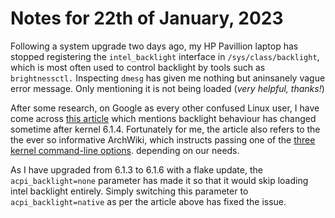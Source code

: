 # Notes for 22th of January, 2023

Following a system upgrade two days ago, my HP Pavillion laptop has stopped
registering the `intel_backlight` interface in `/sys/class/backlight`, which
is most often used to control backlight by tools such as `brightnessctl.`
Inspecting `dmesg` has given me nothing but aninsanely vague error message.
Only mentioning it is not being loaded (_very helpful, thanks!_)

After some research, on Google as every other confused Linux user, I have
come across [this article](https://www.linuxquestions.org/questions/slackware-14/brightness-keys-not-working-after-updating-to-kernel-version-6-a-4175720728/)
which mentions backlight behaviour has changed sometime after kernel 6.1.4.
Fortunately for me, the article also refers to the the ever so informative
ArchWiki, which instructs passing one of the [three kernel command-line options](https://wiki.archlinux.org/title/backlight#Kernel_command-line_options).
depending on our needs.

As I have upgraded from 6.1.3 to 6.1.6 with a flake update, the `acpi_backlight=none`
parameter has made it so that it would skip loading intel backlight entirely. Simply switching
this parameter to `acpi_backlight=native` as per the article above has fixed the issue.
